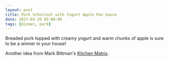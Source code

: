 ```yaml
---
layout: post
title: Pork Schnitzel with Yogurt Apple Pan Sauce
date: 2017-03-29 05:00:00
tags: [dinner, pork]
---
```


Breaded pork topped with creamy yogurt and warm chunks of apple is sure to be a winner in your house!

Another idea from Mark Bittman's [Kitchen Matrix](http://amzn.to/2nb5Q4D). 

<!--more-->

